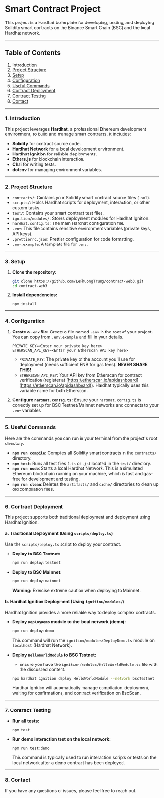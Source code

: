 # Smart Contract Project

This project is a Hardhat boilerplate for developing, testing, and deploying Solidity smart contracts on the Binance Smart Chain (BSC) and the local Hardhat network.

---

## Table of Contents

1.  [Introduction](#1-introduction)
2.  [Project Structure](#2-project-structure)
3.  [Setup](#3-setup)
4.  [Configuration](#4-configuration)
5.  [Useful Commands](#5-useful-commands)
6.  [Contract Deployment](#6-contract-deployment)
7.  [Contract Testing](#7-contract-testing)
8.  [Contact](#8-contact)

---

### 1. Introduction

This project leverages **Hardhat**, a professional Ethereum development environment, to build and manage smart contracts. It includes:
* **Solidity** for contract source code.
* **Hardhat Network** for a local development environment.
* **Hardhat Ignition** for reliable deployments.
* **Ethers.js** for blockchain interaction.
* **Chai** for writing tests.
* **dotenv** for managing environment variables.

---

### 2. Project Structure

* `contracts/`: Contains your Solidity smart contract source files (`.sol`).
* `scripts/`: Holds Hardhat scripts for deployment, interaction, or other custom tasks.
* `test/`: Contains your smart contract test files.
* `ignition/modules/`: Stores deployment modules for Hardhat Ignition.
* `hardhat.config.ts`: The main Hardhat configuration file.
* `.env`: This file contains sensitive environment variables (private keys, API keys).
* `.prettierrc.json`: Prettier configuration for code formatting.
* `.env.example`: A template file for `.env`.

---

### 3. Setup

1.  **Clone the repository:**
    ```bash
    git clone https://github.com/LePhuongTrung/contract-web3.git
    cd contract-web3
    ```
2.  **Install dependencies:**
    ```bash
    npm install
    ```

---

### 4. Configuration

1.  **Create a `.env` file:**
    Create a file named `.env` in the root of your project. You can copy from `.env.example` and fill in your details.

    ```
    PRIVATE_KEY=<Enter your private key here>
    ETHERSCAN_API_KEY=<Enter your Etherscan API key here>
    ```

    * `PRIVATE_KEY`: The private key of the account you'll use for deployment (needs sufficient BNB for gas fees). **NEVER SHARE THIS!**
    * `ETHERSCAN_API_KEY`: Your API key from Etherscan for contract verification (register at [https://etherscan.io/apidashboard](https://etherscan.io/apidashboard)). Hardhat typically uses this variable name for both Etherscan.

2.  **Configure `hardhat.config.ts`:**
    Ensure your `hardhat.config.ts` is correctly set up for BSC Testnet/Mainnet networks and connects to your `.env` variables.

---

### 5. Useful Commands

Here are the commands you can run in your terminal from the project's root directory:

* **`npm run compile`**: Compiles all Solidity smart contracts in the `contracts/` directory.
* **`npm test`**: Runs all test files (`.ts` or `.js`) located in the `test/` directory.
* **`npm run node`**: Starts a local Hardhat Network. This is a simulated Ethereum blockchain running on your machine, which is fast and gas-free for development and testing.
* **`npm run clean`**: Deletes the `artifacts/` and `cache/` directories to clean up old compilation files.

---

### 6. Contract Deployment

This project supports both traditional deployment and deployment using Hardhat Ignition.

#### a. Traditional Deployment (Using `scripts/deploy.ts`)

Use the `scripts/deploy.ts` script to deploy your contract.

* **Deploy to BSC Testnet:**
    ```bash
    npm run deploy:testnet
    ```
* **Deploy to BSC Mainnet:**
    ```bash
    npm run deploy:mainnet
    ```
    **Warning:** Exercise extreme caution when deploying to Mainnet.

#### b. Hardhat Ignition Deployment (Using `ignition/modules/`)

Hardhat Ignition provides a more reliable way to deploy complex contracts.

* **Deploy `DeployDemo` module to the local network (demo):**
    ```bash
    npm run deploy:demo
    ```
    This command will run the `ignition/modules/DeployDemo.ts` module on `localhost` (Hardhat Network).

* **Deploy `HelloWorldModule` to BSC Testnet:**
    * Ensure you have the `ignition/modules/HelloWorldModule.ts` file with the discussed content.
    ```bash
    npx hardhat ignition deploy HelloWorldModule --network bscTestnet
    ```
    Hardhat Ignition will automatically manage compilation, deployment, waiting for confirmations, and contract verification on BscScan.

---

### 7. Contract Testing

* **Run all tests:**
    ```bash
    npm test
    ```
* **Run demo interaction test on the local network:**
    ```bash
    npm run test:demo
    ```
    This command is typically used to run interaction scripts or tests on the local network after a demo contract has been deployed.

---

### 8. Contact

If you have any questions or issues, please feel free to reach out.